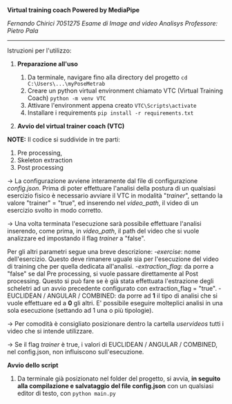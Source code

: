 **Virtual training coach 
Powered by MediaPipe**

_Fernando Chirici
7051275
Esame di Image and video Analisys 
Professore: Pietro Pala_
_________________________________________________

Istruzioni per l'utilizzo:

1. **Preparazione all'uso**

   1. Da terminale, navigare fino alla directory del progetto
   `cd C:\Users\...\myPoseMetrab`
   2. Creare un python virtual environment chiamato VTC (Virtual Training Coach)
   `python -m venv VTC`
   3. Attivare l'environment appena creato
   `VTC\Scripts\activate`
   4. Installare i requirements
   `pip install -r requirements.txt`



2. **Avvio del virtual trainer coach (VTC)**

**NOTE:** 
Il codice si suddivide in tre parti: 
1. Pre processing, 
2. Skeleton extraction
3. Post processing

-> La configurazione avviene interamente dal file di configurazione _config.json_. 
   Prima di poter effettuare l'analisi della postura di un qualsiasi esercizio fisico è necessario avviare il VTC
   in modalità "_trainer_", settando la valore "trainer" = "true", ed inserendo nel _video_path_, il video di un 
   esercizio svolto in modo corretto. 
   
-> Una volta terminata l'esecuzione sarà possibile effettuare l'analisi inserendo, come prima,
   in _video_path_, il path del video che si vuole analizzare ed impostando il flag _trainer_ a "false".

   Per gli altri parametri segue una breve descrizione:
   -_exercise_: nome dell'esercizio. Questo deve rimanere uguale sia per l'esecuzione del video di training che per quella 
   dedicata all'analisi.
   -_extraction_flag_: da porre a "false" se dal Pre processing, si vuole passare direttamente al Post processing.
   Questo si può fare se è già stata effettuata l'estrazione degli scheletri ad un avvio precedente configurato con
   extraction_flag = "true".
   -EUCLIDEAN / ANGULAR / COMBINED: da porre ad **1** il tipo di analisi che si vuole effettuare ed a **0** gli altri.
   E' possibile eseguire molteplici analisi in una sola esecuzione (settando ad 1 una o più tipologie).

 
-> Per comodità è consigliato posizionare dentro la cartella _uservideos_ tutti i video che si intende utilizzare.

-> Se il flag _trainer_ è true, i valori di EUCLIDEAN / ANGULAR / COMBINED, nel config.json, non influiscono sull'esecuzione.






**Avvio dello script**

1. Da terminale già posizionato nel folder del progetto, si avvia, **in seguito alla compilazione e salvataggio del file config.json** 
con un qualsiasi editor di testo, con `python main.py`


